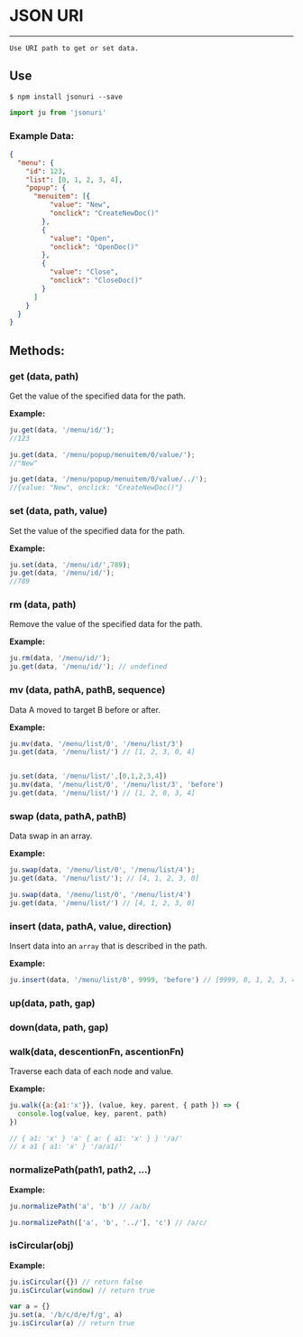 # JSON URI

---

`Use URI path to get or set data.`


## Use

```shell
$ npm install jsonuri --save
```

```javascript
import ju from 'jsonuri'
```

### Example Data:
```json
{
  "menu": {
    "id": 123,
    "list": [0, 1, 2, 3, 4],
    "popup": {
      "menuitem": [{
          "value": "New",
          "onclick": "CreateNewDoc()"
        },
        {
          "value": "Open",
          "onclick": "OpenDoc()"
        },
        {
          "value": "Close",
          "onclick": "CloseDoc()"
        }
      ]
    }
  }
}

```

## Methods:

### get (data, path)
Get the value of the specified data for the path.


**Example:**

```javascript
ju.get(data, '/menu/id/');
//123

ju.get(data, '/menu/popup/menuitem/0/value/');
//"New"

ju.get(data, '/menu/popup/menuitem/0/value/../');
//{value: "New", onclick: "CreateNewDoc()"}

```

### set (data, path, value)
Set the value of the specified data for the path.

**Example:**

```javascript
ju.set(data, '/menu/id/',789);
ju.get(data, '/menu/id/');
//789

```

### rm (data, path)
Remove the value of the specified data for the path.

**Example:**

```javascript
ju.rm(data, '/menu/id/');
ju.get(data, '/menu/id/'); // undefined
```


### mv (data, pathA, pathB, sequence)
Data A moved to target B before or after.

**Example:**

```javascript
ju.mv(data, '/menu/list/0', '/menu/list/3')
ju.get(data, '/menu/list/') // [1, 2, 3, 0, 4]


ju.set(data, '/menu/list/',[0,1,2,3,4])
ju.mv(data, '/menu/list/0', '/menu/list/3', 'before')
ju.get(data, '/menu/list/') // [1, 2, 0, 3, 4]

```

### swap (data, pathA, pathB)
Data swap in an array.

**Example:**

```javascript
ju.swap(data, '/menu/list/0', '/menu/list/4');
ju.get(data, '/menu/list/'); // [4, 1, 2, 3, 0]

ju.swap(data, '/menu/list/0', '/menu/list/4')
ju.get(data, '/menu/list/') // [4, 1, 2, 3, 0]

```


### insert (data, pathA, value, direction)

Insert data into an `array` that is described in the path.

**Example:**

```javascript
ju.insert(data, '/menu/list/0', 9999, 'before') // [9999, 0, 1, 2, 3, 4]

```

### up(data, path, gap)



### down(data, path, gap)



### walk(data, descentionFn, ascentionFn)
Traverse each data of each node and value.

**Example:**

```javascript
ju.walk({a:{a1:'x'}}, (value, key, parent, { path }) => {
  console.log(value, key, parent, path)
})

// { a1: 'x' } 'a' { a: { a1: 'x' } } '/a/'
// x a1 { a1: 'x' } '/a/a1/'
```

### normalizePath(path1, path2, ...)

**Example:**

```javascript
ju.normalizePath('a', 'b') // /a/b/

ju.normalizePath(['a', 'b', '../'], 'c') // /a/c/


```

### isCircular(obj)

**Example:**

```javascript
ju.isCircular({}) // return false
ju.isCircular(window) // return true

var a = {}
ju.set(a, '/b/c/d/e/f/g', a)
ju.isCircular(a) // return true


```
